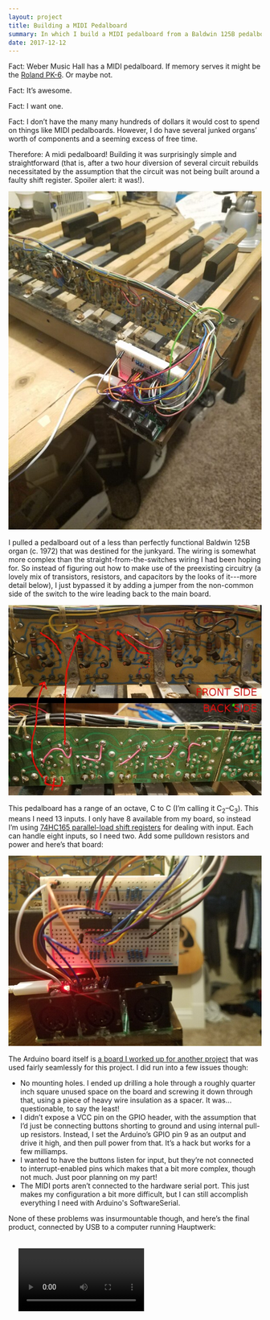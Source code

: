 ```yaml
---
layout: project
title: Building a MIDI Pedalboard
summary: In which I build a MIDI pedalboard from a Baldwin 125B pedalboard and a bit of Arduino magic!
date: 2017-12-12
---
```


Fact: Weber Music Hall has a MIDI pedalboard. If memory serves it might be
the [Roland PK-6](https://www.roland.com/uk/products/pk-6/). Or maybe not.

Fact: It’s awesome.

Fact: I want one.

Fact: I don’t have the many many hundreds of dollars it would cost to spend
on things like MIDI pedalboards. However, I do have several junked organs’
worth of components and a seeming excess of free time.

Therefore: A midi pedalboard! Building it was surprisingly simple and
straightforward (that is, after a two hour diversion of several circuit
rebuilds necessitated by the assumption that the circuit was not being
built around a faulty shift register. Spoiler alert: it was!).

[![A view of the completed pedalboard](/images/midi-pedalboard/finished-product-sm.jpg)](/images/midi-pedalboard/finished-product.jpg)

I pulled a pedalboard out of a less than perfectly functional Baldwin 125B
organ (c. 1972) that was destined for the junkyard. The wiring is somewhat
more complex than the straight-from-the-switches wiring I had been hoping for.
So instead of figuring out how to make use of the preexisting circuitry (a
lovely mix of transistors, resistors, and capacitors by the looks of it---more
detail below), I just bypassed it by adding a jumper from the non-common side
of the switch to the wire leading back to the main board.

[![the original control board](/images/midi-pedalboard/original-wiring-sm.jpg)](/images/midi-pedalboard/original-wiring.jpg)


This pedalboard has a range of an octave, C to C (I’m calling it
C<sub>2</sub>&ndash;C<sub>3</sub>). This means I need 13 inputs. I only have
8 available from my board, so instead I’m using
[74HC165 parallel-load shift registers](http://www.ti.com/lit/ds/symlink/sn74hc165.pdf)
for dealing with input. Each can handle eight inputs, so I need two. Add some
pulldown resistors and power and here’s that board:

[![a closeup of my breadboard](/images/midi-pedalboard/circuit-closeup-sm.jpg)](/images/midi-pedalboard/circuit-closeup.jpg)

The Arduino board itself is
[a board I worked up for another project](https://easyeda.com/chandlerswift/Arduino_Nano_MIDI_Board-83a42b068aa34cf5a3836f1a574a474a)
that was used fairly seamlessly for this project. I did run into a few issues
though:

 * No mounting holes. I ended up drilling a hole through a roughly quarter
   inch square unused space on the board and screwing it down through that,
   using a piece of heavy wire insulation as a spacer. It
   was&hellip;questionable, to say the least!
 * I didn’t expose a VCC pin on the GPIO header, with the assumption that
   I’d just be connecting buttons shorting to ground and using internal
   pull-up resistors. Instead, I set the Arduino’s GPIO pin 9 as an output
   and drive it high, and then pull power from that. It’s a hack but works
   for a few milliamps.
 * I wanted to have the buttons listen for input, but they’re not connected
   to interrupt-enabled pins which makes that a bit more complex, though not
   much. Just poor planning on my part!
 * The MIDI ports aren’t connected to the hardware serial port. This just
   makes my configuration a bit more difficult, but I can still accomplish
   everything I need with Arduino's SoftwareSerial.

None of these problems was insurmountable though, and here’s the final
product, connected by USB to a computer running Hauptwerk:

<video controls width="250" style="padding: 20px;">
    <source src="/images/midi-pedalboard/demo.mp4" type="video/mp4">
</video>
